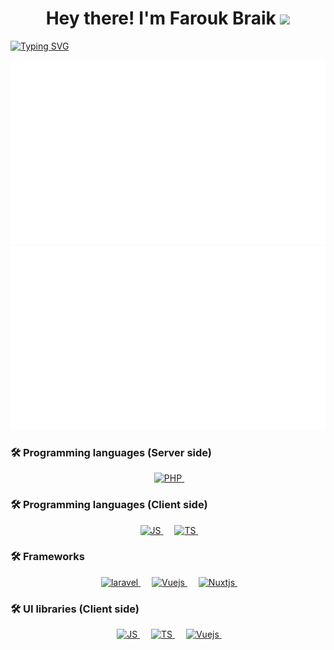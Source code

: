 <h1 align="center">Hey there! I'm Farouk Braik <img src="https://media.giphy.com/media/hvRJCLFzcasrR4ia7z/giphy.gif" width="35"></h1>

[![Typing SVG](https://readme-typing-svg.herokuapp.com/?lines=Hey+there!;You+want+to+know+a+little+secret?;I+love+coding;And+you+should+contact+me;So+that+we+can+work+together!+:\))](https://git.io/typing-svg)

![](https://github.com/Fa-BRAIK/github-stats/blob/master/generated/overview.svg)  ![](https://github.com/Fa-BRAIK/github-stats/blob/master/generated/languages.svg)

### 🛠️ Programming languages (Server side)

<p align="center">
  &emsp; 
    <a href="https://www.php.net" target="_blank"> 
      <img alt="PHP" src="https://img.shields.io/badge/PHP-777BB4?style=for-the-badge&logo=php&logoColor=white">
    </a> 
  &emsp; 
</p>

### 🛠️ Programming languages (Client side)

<p align="center">
  &emsp; 
    <a href="https://developer.mozilla.org/en-US/docs/Web/JavaScript" target="_blank"> 
      <img alt="JS" src="https://img.shields.io/badge/JavaScript-F7DF1E?style=for-the-badge&logo=javascript&logoColor=black">
    </a> 
  &emsp;
    <a href="https://www.typescriptlang.org/" target="_blank"> 
      <img alt="TS" src="https://img.shields.io/badge/TypeScript-007ACC?style=for-the-badge&logo=typescript&logoColor=white">
    </a> 
  &emsp;
</p>

### 🛠️ Frameworks

<p align="center">
  &emsp;
    <a href="https://laravel.com" target="_blank"> 
      <img alt="laravel" src="https://img.shields.io/badge/Laravel-FF2D20?style=for-the-badge&logo=laravel&logoColor=white">
    </a>
  &emsp;
    <a href="https://vuejs.org/" target="_blank"> 
      <img alt="Vuejs" src="https://img.shields.io/badge/Vue.js-35495E?style=for-the-badge&logo=vue.js&logoColor=4FC08D">
    </a> 
  &emsp;
    <a href="https://nuxtjs.org/" target="_blank"> 
      <img alt="Nuxtjs" src="https://img.shields.io/static/v1?style=for-the-badge&message=Nuxt.js&color=35495E&logo=Nuxt.js&logoColor=00DC82&label=">
    </a> 
  &emsp;
</p>

### 🛠️ UI libraries (Client side)

<p align="center">
  &emsp; 
    <a href="https://developer.mozilla.org/en-US/docs/Web/JavaScript" target="_blank"> 
      <img alt="JS" src="https://img.shields.io/badge/JavaScript-F7DF1E?style=for-the-badge&logo=javascript&logoColor=black">
    </a> 
  &emsp;
    <a href="https://www.typescriptlang.org/" target="_blank"> 
      <img alt="TS" src="https://img.shields.io/badge/TypeScript-007ACC?style=for-the-badge&logo=typescript&logoColor=white">
    </a> 
  &emsp;
    <a href="https://vuetifyjs.com/" target="_blank"> 
      <img alt="Vuejs" src="https://img.shields.io/static/v1?style=for-the-badge&message=Vuetify&color=1867C0&logo=Vuetify&logoColor=FFFFFF&label=">
    </a> 
  &emsp;
</p>
